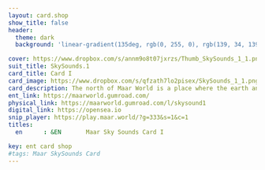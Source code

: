 ```yaml
---
layout: card.shop
show_title: false
header:
  theme: dark
  background: 'linear-gradient(135deg, rgb(0, 255, 0), rgb(139, 34, 139, .1))'

cover: https://www.dropbox.com/s/annm9o8t07jxrzs/Thumb_SkySounds_1_1.png?raw=1
suit_title: SkySounds.1
card_title: Card I
card_image: https://www.dropbox.com/s/qfzath7lo2pisex/SkySounds_1_1.png?raw=1
card_description: The north of Maar World is a place where the earth and water sing in harmony, yet it is also a place where the wildness of nature can be both beautiful and terrifying. The cliffs echo with the roar of the sea, and the forests rustle with the gentle flow of streams, creating a symphony of sound that is both serene and fierce. The inhabitants of the north have always listened to the songs of their land and they have woven them into their music, entangled flutes sing like the wind creating a melody that reflects the soundscapes of their surroundings. They have learned to appreciate the beauty and power of nature, yet also respect its potential dangers. The water and earth of the north have shaped their culture and society, teaching them to live in harmony with the elements and to respect their power. The soundscapes of the north are a reminder that we are all connected to the land and that there is always more to discover in the beauty and mystery of the multiverse.
ent_link: https://maarworld.gumroad.com/
physical_link: https://maarworld.gumroad.com/l/skysound1
digital_link: https://opensea.io
snip_player: https://play.maar.world/?g=333&s=1&c=1
titles:
  en      : &EN       Maar Sky Sounds Card I

key: ent card shop
#tags: Maar SkySounds Card
---
```

